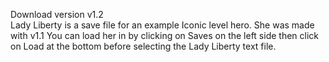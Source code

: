 Download version v1.2<br>
Lady Liberty is a save file for an example Iconic level hero. She was made with v1.1 You can load her in by clicking on Saves on the left side then click on Load at the bottom before selecting the Lady Liberty text file.
